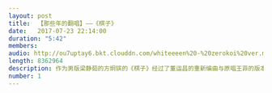 ```yaml
---
layout: post
title:  【那些年的翻唱】——《棋子》
date:   2017-07-23 22:14:00
duration: "5:42"
members:
audio: http://ou7uptay6.bkt.clouddn.com/whiteeeen%20-%20zerokoi%20ver.mp3
length: 8362964 
description: 作为男版梁静茹的方炯镔的《棋子》经过了董运昌的重新编曲与原唱王菲的版本在氛围上有着截然不同的感觉；而在唱法上，方炯镔略带缠绵的处理手法也表现出了一种进退两难的意境。
number: 1
---
```

